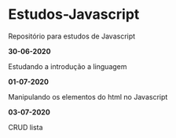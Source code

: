 # Estudos-Javascript
Repositório para estudos de Javascript

**30-06-2020**

Estudando a introdução a linguagem

**01-07-2020**

Manipulando os elementos do html no Javascript

**03-07-2020**

CRUD lista

